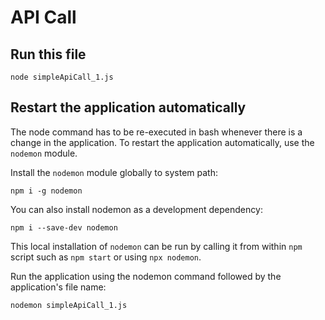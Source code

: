 # API Call

## Run this file

```shell
node simpleApiCall_1.js
```

## Restart the application automatically

The node command has to be re-executed in bash whenever there is a change in the application. To restart the application automatically, use the `nodemon` module.

Install the `nodemon` module globally to system path:

```shell
npm i -g nodemon
```

You can also install nodemon as a development dependency:

```shell
npm i --save-dev nodemon
```

This local installation of `nodemon` can be run by calling it from within `npm` script such as `npm start` or using `npx nodemon`.

Run the application using the nodemon command followed by the application's file name:

```shell
nodemon simpleApiCall_1.js
```
